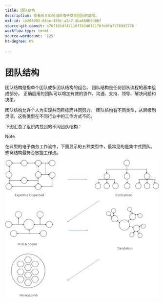 ```yaml
---
title: 团队结构
description: 查看有关如何组织电子商务团队的选项。
exl-id: ce298092-63ae-489c-a2a7-4ba660b9d86f
source-git-commit: e76f101df47116f7b246f21f0fe0fa72769d2776
workflow-type: tm+mt
source-wordcount: '125'
ht-degree: 0%

---
```


# 团队结构

团队结构是指单个团队或多团队结构的组合。 团队结构是任何团队流程的基本组成部分。 正确启用的团队可以增加有效的协作、沟通、支持、领导、解决问题和决策。

团队结构允许个人为实现共同目标而共同努力。 团队结构有不同类型，从层级到灵活，这些类型在不同行业中的工作方式不同。

下图汇总了组织内找到的不同团队结构：

>[!NOTE]
>
>在典型的电子商务工作流中，下面显示的五种类型中，最常见的是集中式团队。 蜂窝结构最符合敏捷工作流。

![团队结构图](../../assets/playbooks/team-structure.png)
